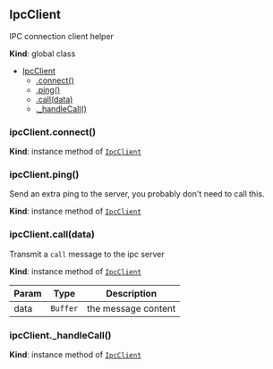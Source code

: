 <a name="IpcClient"></a>

## IpcClient
IPC connection client helper

**Kind**: global class  

* [IpcClient](#IpcClient)
    * [.connect()](#IpcClient+connect)
    * [.ping()](#IpcClient+ping)
    * [.call(data)](#IpcClient+call)
    * [._handleCall()](#IpcClient+_handleCall)

<a name="IpcClient+connect"></a>

### ipcClient.connect()
**Kind**: instance method of [<code>IpcClient</code>](#IpcClient)  
<a name="IpcClient+ping"></a>

### ipcClient.ping()
Send an extra ping to the server, you probably don't need to call this.

**Kind**: instance method of [<code>IpcClient</code>](#IpcClient)  
<a name="IpcClient+call"></a>

### ipcClient.call(data)
Transmit a `call` message to the ipc server

**Kind**: instance method of [<code>IpcClient</code>](#IpcClient)  

| Param | Type | Description |
| --- | --- | --- |
| data | <code>Buffer</code> | the message content |

<a name="IpcClient+_handleCall"></a>

### ipcClient._handleCall()
**Kind**: instance method of [<code>IpcClient</code>](#IpcClient)  
